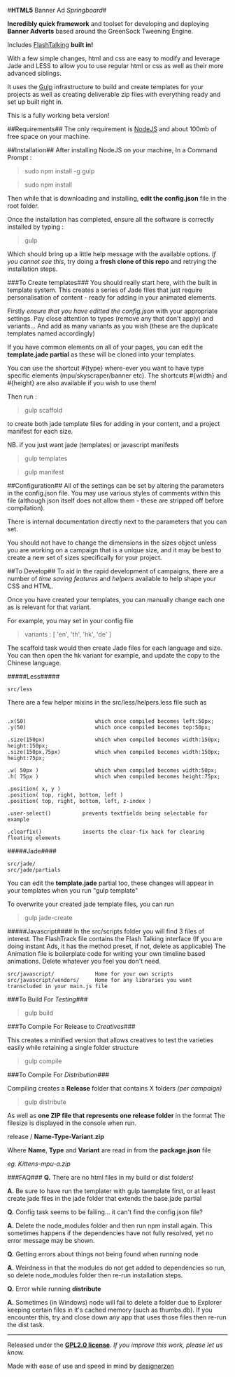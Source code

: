 #**HTML5** Banner Ad _Springboard_#

**Incredibly quick framework** and toolset for developing and deploying **Banner Adverts** based around the GreenSock Tweening Engine.

Includes [FlashTalking](http://www.flashtalking.net/) **built in!**

With a few simple changes, html and css are easy to modify and leverage Jade and LESS to allow you to use regular html or css as well as their more advanced siblings.

It uses the [Gulp](www.github.com) infrastructure to build and create templates for your projects as well as creating deliverable zip files with everything ready and set up built right in.

This is a fully working beta version! 


##Requirements##
The only requirement is [NodeJS](http://nodejs.org/) and about 100mb of free space on your machine.


##Installation##
After installing NodeJS on your machine,
In a Command Prompt :

> sudo npm install -g gulp

> sudo npm install

Then while that is downloading and installing, **edit the config.json** file in the root folder.

Once the installation has completed, ensure all the software is correctly installed by typing :
 
> gulp

Which should bring up a little help message with the available options. 
_If you cannot see this_, try doing a **fresh clone of this repo** and retrying the installation steps.


###To Create templates###
You should really start here, with the built in template system. This creates a series of Jade files that just require personalisation of content - ready for adding in your animated elements.

Firstly _ensure that you have editted the config.json_ with your appropriate settings.
Pay close attention to types (remove any that don't apply) and variants...
And add as many variants as you wish (these are the duplicate templates named accordingly)

If you have common elements on all of your pages, you can edit the **template.jade partial** as these will be cloned into your templates. 

You can use the shortcut #{type} where-ever you want to have type specific elements (mpu/skyscraper/banner etc).
The shortcuts #{width} and #{height} are also available if you wish to use them!

Then run :

> gulp scaffold

to create both jade template files for adding in your content, and a project manifest for each size.

NB. if you just want jade (templates) or javascript manifests

> gulp templates

> gulp manifest


##Configuration##
All of the settings can be set by altering the parameters in the config.json file.
You may use various styles of comments within this file (although json itself does not allow them - these are stripped off before compilation).

There is internal documentation directly next to the parameters that you can set. 

You should not have to change the dimensions in the sizes object unless you are working on a campaign that is a unique size, and it may be best to create a new set of sizes specifically for your project.


##To Develop##
To aid in the rapid development of campaigns, there are a number of _time saving features_ and _helpers_ available to help shape your CSS and HTML.

Once you have created your templates, you can manually change each one as is relevant for that variant. 

For example, you may set in your config file 

> variants : [ 'en', 'th', 'hk', 'de' ]

The scaffold task would then create Jade files for each language and size. You can then open the hk variant for example, and update the copy to the Chinese language. 

#####Less#####
```
src/less
```
There are a few helper mixins in the src/less/helpers.less file such as

```

.x(50) 						which once compiled becomes left:50px;
.y(50) 						which once compiled becomes top:50px;

.size(150px) 				which when compiled becomes width:150px; height:150px;
.size(150px,75px)			which when compiled becomes width:150px; height:75px;

.w( 50px )					which when compiled becomes width:50px;
.h( 75px )					which when compiled becomes height:75px;

.position( x, y )
.position( top, right, bottom, left )
.position( top, right, bottom, left, z-index )

.user-select()			prevents textfields being selectable for example

.clearfix() 			inserts the clear-fix hack for clearing floating elements

```

#####Jade####
```
src/jade/
src/jade/partials
```
You can edit the **template.jade** partial too, these changes will appear in your templates when you run "gulp template"

To overwrite your created jade template files, you can run 

> gulp jade-create


#####Javascript####
In the src/scripts folder you will find 3 files of interest. 
The FlashTrack file contains the Flash Talking interface (If you are doing instant Ads, it has the method preset, if not, delete as applicable)
The Animation file is boilerplate code for writing your own timeline based animations. Delete whatever you feel you don't need.

```
src/javascript/				Home for your own scripts
src/javascript/vendors/		Home for any libraries you want transcluded in your main.js file
```


###To Build For _Testing_###

> gulp build


###To Compile For Release to _Creatives_###

This creates a minified version that allows creatives to test the varieties easily while retaining a single folder structure

> gulp compile


###To Compile For _Distribution_###

Compiling creates a **Release** folder that contains X folders _(per campaign)_
  
> gulp distribute
    
As well as **one ZIP file that represents one release folder** in the format
The filesize is displayed in the console when run.

release / **Name-Type-Variant.zip**

Where **Name**, **Type** and **Variant**  are read in from the **package.json** file

_eg. Kittens-mpu-a.zip_


###FAQ###
**Q.** There are no html files in my build or dist folders!

**A.** Be sure to have run the templater with gulp taemplate first, or at least create jade files in the jade folder that extends the base.jade partial


**Q.** Config task seems to be failing... it can't find the config.json file?

**A.** Delete the node_modules folder and then run npm install again. This sometimes happens if the dependencies have not fully resolved, yet no error message may be shown.


**Q.** Getting errors about things not being found when running node

**A.** Weirdness in that the modules do not get added to dependencies so run, so delete node_modules folder then re-run installation steps.


**Q.** Error while running **distribute**

**A.** Sometimes (in Windows) node will fail to delete a folder due to Explorer keeping certain files in it's cached memory (such as thumbs.db). If you encounter this, try and close down any app that uses those files then re-run the dist task.


---
Released under the [**GPL2.0 license**](http://www.gnu.org/licenses/gpl-2.0.txt). 
_If you improve this work, please let us know._

Made with ease of use and speed in mind by [designerzen](https://github.com/designerzen/animated-html5-banner-advert-boilerplate)